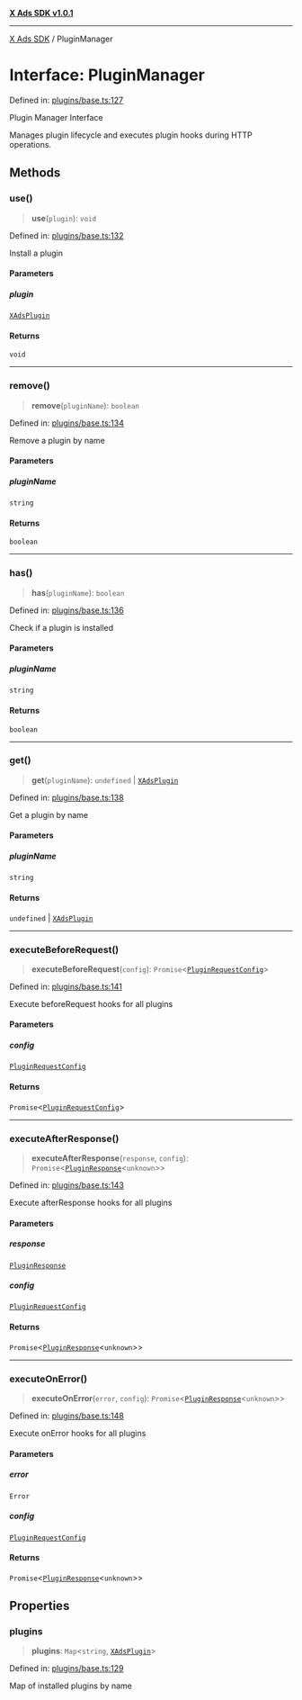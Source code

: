 [**X Ads SDK v1.0.1**](../README.md)

***

[X Ads SDK](../globals.md) / PluginManager

# Interface: PluginManager

Defined in: [plugins/base.ts:127](https://github.com/kage1020/x-ads-sdk/blob/main/src/plugins/base.ts#L127)

Plugin Manager Interface

Manages plugin lifecycle and executes plugin hooks during HTTP operations.

## Methods

### use()

> **use**(`plugin`): `void`

Defined in: [plugins/base.ts:132](https://github.com/kage1020/x-ads-sdk/blob/main/src/plugins/base.ts#L132)

Install a plugin

#### Parameters

##### plugin

[`XAdsPlugin`](XAdsPlugin.md)

#### Returns

`void`

***

### remove()

> **remove**(`pluginName`): `boolean`

Defined in: [plugins/base.ts:134](https://github.com/kage1020/x-ads-sdk/blob/main/src/plugins/base.ts#L134)

Remove a plugin by name

#### Parameters

##### pluginName

`string`

#### Returns

`boolean`

***

### has()

> **has**(`pluginName`): `boolean`

Defined in: [plugins/base.ts:136](https://github.com/kage1020/x-ads-sdk/blob/main/src/plugins/base.ts#L136)

Check if a plugin is installed

#### Parameters

##### pluginName

`string`

#### Returns

`boolean`

***

### get()

> **get**(`pluginName`): `undefined` \| [`XAdsPlugin`](XAdsPlugin.md)

Defined in: [plugins/base.ts:138](https://github.com/kage1020/x-ads-sdk/blob/main/src/plugins/base.ts#L138)

Get a plugin by name

#### Parameters

##### pluginName

`string`

#### Returns

`undefined` \| [`XAdsPlugin`](XAdsPlugin.md)

***

### executeBeforeRequest()

> **executeBeforeRequest**(`config`): `Promise`\<[`PluginRequestConfig`](PluginRequestConfig.md)\>

Defined in: [plugins/base.ts:141](https://github.com/kage1020/x-ads-sdk/blob/main/src/plugins/base.ts#L141)

Execute beforeRequest hooks for all plugins

#### Parameters

##### config

[`PluginRequestConfig`](PluginRequestConfig.md)

#### Returns

`Promise`\<[`PluginRequestConfig`](PluginRequestConfig.md)\>

***

### executeAfterResponse()

> **executeAfterResponse**(`response`, `config`): `Promise`\<[`PluginResponse`](PluginResponse.md)\<`unknown`\>\>

Defined in: [plugins/base.ts:143](https://github.com/kage1020/x-ads-sdk/blob/main/src/plugins/base.ts#L143)

Execute afterResponse hooks for all plugins

#### Parameters

##### response

[`PluginResponse`](PluginResponse.md)

##### config

[`PluginRequestConfig`](PluginRequestConfig.md)

#### Returns

`Promise`\<[`PluginResponse`](PluginResponse.md)\<`unknown`\>\>

***

### executeOnError()

> **executeOnError**(`error`, `config`): `Promise`\<[`PluginResponse`](PluginResponse.md)\<`unknown`\>\>

Defined in: [plugins/base.ts:148](https://github.com/kage1020/x-ads-sdk/blob/main/src/plugins/base.ts#L148)

Execute onError hooks for all plugins

#### Parameters

##### error

`Error`

##### config

[`PluginRequestConfig`](PluginRequestConfig.md)

#### Returns

`Promise`\<[`PluginResponse`](PluginResponse.md)\<`unknown`\>\>

## Properties

### plugins

> **plugins**: `Map`\<`string`, [`XAdsPlugin`](XAdsPlugin.md)\>

Defined in: [plugins/base.ts:129](https://github.com/kage1020/x-ads-sdk/blob/main/src/plugins/base.ts#L129)

Map of installed plugins by name
